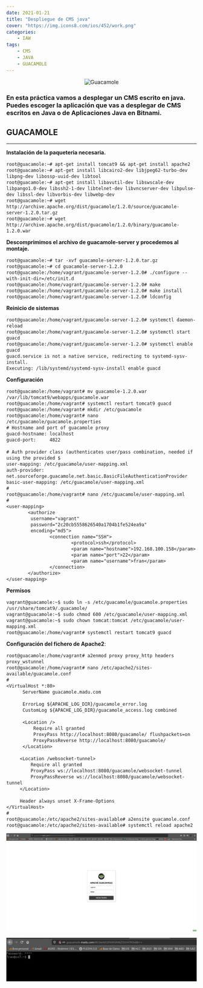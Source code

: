 ```yaml
---
date: 2021-01-21
title: "Despliegue de CMS java"
cover: "https://img.icons8.com/ios/452/work.png"
categories: 
    - IAW
tags:
    - CMS
    - JAVA
    - GUACAMOLE
---
```


<center><img alt="Guacamole" src="https://encrypted-tbn0.gstatic.com/images?q=tbn:ANd9GcSAA14R3Xh139iog_yTHZ-e_okq_DS4AX0hOQ&usqp=CAU"/></center>

### En esta práctica vamos a desplegar un CMS escrito en java. Puedes escoger la aplicación que vas a desplegar de CMS escritos en Java o de Aplicaciones Java en Bitnami.

## GUACAMOLE

<hr>

**Instalación de la paqueteria necesaria.**
```shell
root@guacamole:~# apt-get install tomcat9 && apt-get install apache2
root@guacamole:~# apt-get install libcairo2-dev libjpeg62-turbo-dev libpng-dev libossp-uuid-dev libtool
root@guacamole:~# apt-get install libavutil-dev libswscale-dev libpango1.0-dev libssh2-1-dev libtelnet-dev libvncserver-dev libpulse-dev libssl-dev libvorbis-dev libwebp-dev 
root@guacamole:~# wget http://archive.apache.org/dist/guacamole/1.2.0/source/guacamole-server-1.2.0.tar.gz
root@guacamole:~# wget http://archive.apache.org/dist/guacamole/1.2.0/binary/guacamole-1.2.0.war
```

**Descomprimimos el archivo de guacamole-server y procedemos al montaje.**
```shell
root@guacamole:~# tar -xvf guacamole-server-1.2.0.tar.gz
root@guacamole:~# cd guacamole-server-1.2.0
root@guacamole:/home/vagrant/guacamole-server-1.2.0# ./configure --with-init-dir=/etc/init.d
root@guacamole:/home/vagrant/guacamole-server-1.2.0# make
root@guacamole:/home/vagrant/guacamole-server-1.2.0# make install
root@guacamole:/home/vagrant/guacamole-server-1.2.0# ldconfig
```

**Reinicio de sistemas**
```shell
root@guacamole:/home/vagrant/guacamole-server-1.2.0# systemctl daemon-reload
root@guacamole:/home/vagrant/guacamole-server-1.2.0# systemctl start guacd
root@guacamole:/home/vagrant/guacamole-server-1.2.0# systemctl enable guacd
guacd.service is not a native service, redirecting to systemd-sysv-install.
Executing: /lib/systemd/systemd-sysv-install enable guacd
```

**Configuración**
```shell
root@guacamole:/home/vagrant# mv guacamole-1.2.0.war /var/lib/tomcat9/webapps/guacamole.war
root@guacamole:/home/vagrant# systemctl restart tomcat9 guacd
root@guacamole:/home/vagrant# mkdir /etc/guacamole
root@guacamole:/home/vagrant# nano  /etc/guacamole/guacamole.properties
# Hostname and port of guacamole proxy
guacd-hostname: localhost
guacd-port:     4822

# Auth provider class (authenticates user/pass combination, needed if using the provided $
user-mapping: /etc/guacamole/user-mapping.xml
auth-provider: net.sourceforge.guacamole.net.basic.BasicFileAuthenticationProvider
basic-user-mapping: /etc/guacamole/user-mapping.xml
#
root@guacamole:/home/vagrant# nano /etc/guacamole/user-mapping.xml
#
<user-mapping>
        <authorize 
         username="vagrant" 
         password="2c20cb5558626540a1704b1fe524ea9a"
         encoding="md5">
                <connection name="SSH">
                        <protocol>ssh</protocol>
                        <param name="hostname">192.168.100.158</param>
                        <param name="port">22</param>
                        <param name="username">fran</param>
                </connection>
        </authorize>
</user-mapping>
```

**Permisos**
```shell
vagrant@guacamole:~$ sudo ln -s /etc/guacamole/guacamole.properties /usr/share/tomcat9/.guacamole/
vagrant@guacamole:~$ sudo chmod 600 /etc/guacamole/user-mapping.xml
vagrant@guacamole:~$ sudo chown tomcat:tomcat /etc/guacamole/user-mapping.xml
root@guacamole:/home/vagrant# systemctl restart tomcat9 guacd
```

**Configuración del fichero de Apache2**:
```shell
root@guacamole:/home/vagrant# a2enmod proxy proxy_http headers proxy_wstunnel
root@guacamole:/home/vagrant# nano /etc/apache2/sites-available/guacamole.conf
#
<VirtualHost *:80>
      ServerName guacamole.madu.com

      ErrorLog ${APACHE_LOG_DIR}/guacamole_error.log
      CustomLog ${APACHE_LOG_DIR}/guacamole_access.log combined

      <Location />
          Require all granted
          ProxyPass http://localhost:8080/guacamole/ flushpackets=on
          ProxyPassReverse http://localhost:8080/guacamole/
      </Location>

     <Location /websocket-tunnel>
         Require all granted
         ProxyPass ws://localhost:8080/guacamole/websocket-tunnel
         ProxyPassReverse ws://localhost:8080/guacamole/websocket-tunnel
     </Location>

     Header always unset X-Frame-Options
</VirtualHost>
#
root@guacamole:/etc/apache2/sites-available# a2ensite guacamole.conf 
root@guacamole:/etc/apache2/sites-available# systemctl reload apache2
```

![PracticaImg](images/iaw/guaca1.png "Imagen de la practica")

![PracticaImg](images/iaw/guaca2.png "Imagen de la practica")